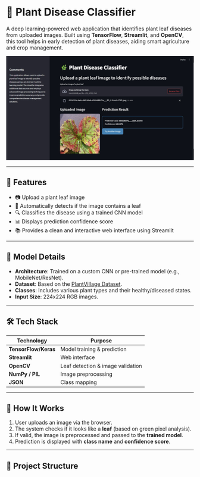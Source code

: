# 🌿 Plant Disease Classifier

A deep learning-powered web application that identifies plant leaf diseases from uploaded images. Built using **TensorFlow**, **Streamlit**, and **OpenCV**, this tool helps in early detection of plant diseases, aiding smart agriculture and crop management.

![App Screenshot](plant_3.jpg)

---

## 🚀 Features

- 📷 Upload a plant leaf image
- 🌿 Automatically detects if the image contains a leaf
- 🔍 Classifies the disease using a trained CNN model
- 📊 Displays prediction confidence score
- 📚 Provides a clean and interactive web interface using Streamlit

---

## 🧠 Model Details

- **Architecture**: Trained on a custom CNN or pre-trained model (e.g., MobileNet/ResNet).
- **Dataset**: Based on the [PlantVillage Dataset](https://www.kaggle.com/emmarex/plantdisease).
- **Classes**: Includes various plant types and their healthy/diseased states.
- **Input Size**: 224x224 RGB images.

---

## 🛠 Tech Stack

| Technology | Purpose |
|------------|---------|
| **TensorFlow/Keras** | Model training & prediction |
| **Streamlit** | Web interface |
| **OpenCV** | Leaf detection & image validation |
| **NumPy / PIL** | Image preprocessing |
| **JSON** | Class mapping |

---

## 🧪 How It Works

1. User uploads an image via the browser.
2. The system checks if it looks like a **leaf** (based on green pixel analysis).
3. If valid, the image is preprocessed and passed to the **trained model**.
4. Prediction is displayed with **class name** and **confidence score**.

---

## 📂 Project Structure


